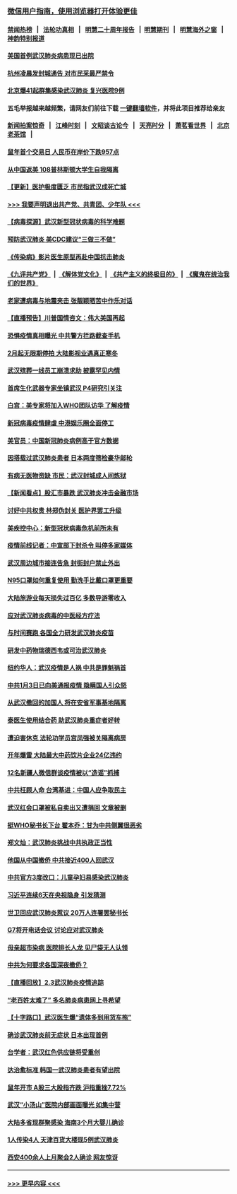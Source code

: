 ### [微信用户指南，使用浏览器打开体验更佳](https://github.com/gfw-breaker/banned-news1/blob/master/indexes/wechat-guide.md?t=0)
#### [禁闻热榜](热点新闻.md?t=0)  &nbsp;&nbsp;|&nbsp;&nbsp; [法轮功真相](https://github.com/gfw-breaker/truth/blob/master/README.md?t=0) &nbsp;&nbsp;|&nbsp;&nbsp; [明慧二十周年报告](https://github.com/gfw-breaker/mh-reports/blob/master/README.md?t=0) &nbsp;&nbsp;|&nbsp;&nbsp;[明慧期刊](https://github.com/gfw-breaker/mh-qikan) &nbsp;&nbsp;|&nbsp;&nbsp; [明慧海外之窗](https://github.com/gfw-breaker/mh-news/blob/master/README.md?t=0) &nbsp;&nbsp;|&nbsp;&nbsp; [神韵特别报道](https://github.com/gfw-breaker/mh-news/blob/master/shenyun.md?t=0)
#### [美国首例武汉肺炎病患现已出院](../pages/nsc413/n11842740.md?t=02041244) 
#### [杭州凌晨发封城通告 对市民采最严禁令](../pages/nsc413/n11842758.md?t=02041244) 
#### [北京爆41起群集感染武汉肺炎 复兴医院9例](../pages/nsc413/n11841955.md?t=02041244) 
#### 五毛举报越来越频繁，请网友们前往下载 [一键翻墙软件](https://github.com/gfw-breaker/ssr-accounts)，并将此项目推荐给亲友
#### [新闻拍案惊奇](https://github.com/gfw-breaker/banned-news1/blob/master/pages/link4.md) &nbsp;&nbsp;|&nbsp;&nbsp; [江峰时刻](https://github.com/gfw-breaker/banned-news1/blob/master/pages/link4.md) &nbsp;&nbsp;|&nbsp;&nbsp; [文昭谈古论今](https://github.com/gfw-breaker/banned-news1/blob/master/pages/link4.md) &nbsp;&nbsp;|&nbsp;&nbsp; [天亮时分](https://github.com/gfw-breaker/banned-news1/blob/master/pages/link4.md) &nbsp;&nbsp;|&nbsp;&nbsp; [萧茗看世界](https://github.com/gfw-breaker/banned-news1/blob/master/pages/link4.md) &nbsp;&nbsp;|&nbsp;&nbsp; [北京老茶馆](https://github.com/gfw-breaker/banned-news1/blob/master/pages/link4.md) &nbsp;&nbsp;|&nbsp;&nbsp; 
#### [鼠年首个交易日 人民币在岸价下跌957点](../pages/nsc413/n11842681.md?t=02041244) 
#### [从中国返美 108普林斯顿大学生自我隔离](../pages/nsc413/n11842714.md?t=02041244) 
#### [【更新】医护极度匮乏 市民指武汉成死亡城](../pages/nsc413/n11801312.md?t=02041244) 
#### [>>> 我要声明退出共产党、共青团、少年队 <<<](https://github.com/begood0513/goodnews/blob/master/quit/letter.md) 
#### [【病毒探源】武汉新型冠状病毒的科学难题](../pages/nsc413/n11842176.md?t=02041244) 
#### [预防武汉肺炎 美CDC建议“三做三不做”](../pages/nsc413/n11842700.md?t=02041244) 
#### [《传染病》影片医生原型再赴中国抗击肺炎](../pages/nsc413/n11842626.md?t=02041244) 
#### [《九评共产党》](https://github.com/begood0513/9ping.md/blob/master/README.md) &nbsp;|&nbsp; [《解体党文化》](../../../../jtdwh.md/blob/master/README.md)  &nbsp;|&nbsp; [《共产主义的终极目的》](../../../../gczydzjmd.md/blob/master/README.md) &nbsp;|&nbsp; [《魔鬼在统治我们的世界》](../../../../mgztzwmdsj.md/blob/master/README.md) 
#### [老家遭病毒与地震夹击 张靓颖晒苦中作乐对话](../pages/nsc413/n11842054.md?t=02041244) 
#### [【直播预告】川普国情咨文：伟大美国再起](../pages/nsc413/n11842079.md?t=02041244) 
#### [恐惧疫情真相曝光 中共警方拦路截查手机](../pages/nsc413/n11842396.md?t=02041244) 
#### [2月起无限期停拍 大陆影视业遇真正寒冬](../pages/nsc413/n11842344.md?t=02041244) 
#### [武汉殡葬一线员工崩溃求助 披露罕见内情](../pages/nsc413/n11842482.md?t=02041244) 
#### [首席生化武器专家坐镇武汉 P4研究引关注](../pages/nsc413/n11842412.md?t=02041244) 
#### [白宫：美专家将加入WHO团队访华 了解疫情](../pages/nsc413/n11842198.md?t=02041244) 
#### [新冠病毒疫情肆虐 中港娱乐圈全面停工](../pages/nsc413/n11842193.md?t=02041244) 
#### [美官员：中国新冠肺炎病例高于官方数据](../pages/nsc413/n11842452.md?t=02041244) 
#### [因搭载过武汉肺炎患者 日本两度筛检豪华邮轮](../pages/nsc413/n11842447.md?t=02041244) 
#### [有病无医物资缺 市民：武汉封城成人间炼狱](../pages/nsc413/n11839878.md?t=02041244) 
#### [【新闻看点】股汇市暴跌 武汉肺炎冲击金融市场](../pages/nsc413/n11842216.md?t=02041244) 
#### [讨好中共权贵 林郑伪封关 医护界罢工升级](../pages/nsc413/n11842359.md?t=02041244) 
#### [美疾控中心：新型冠状病毒危机前所未有](../pages/nsc413/n11842406.md?t=02041244) 
#### [疫情前线记者：中宣部下封杀令 叫停多家媒体](../pages/nsc413/n11842178.md?t=02041244) 
#### [武汉周边城市接连告急 封街封户禁止外出](../pages/nsc413/n11842277.md?t=02041244) 
#### [N95口罩如何重复使用 勤洗手比戴口罩更重要](../pages/nsc413/n11842236.md?t=02041244) 
#### [大陆旅游业每天损失过百亿 多数导游零收入](../pages/nsc413/n11842179.md?t=02041244) 
#### [应对武汉肺炎病毒的中医经方疗法](../pages/nsc413/n11842157.md?t=02041244) 
#### [与时间赛跑  各国全力研发武汉肺炎疫苗](../pages/nsc413/n11842149.md?t=02041244) 
#### [研发中药物瑞德西韦或可治武汉肺炎](../pages/nsc413/n11842100.md?t=02041244) 
#### [纽约华人：武汉疫情是人祸 中共是罪魁祸首](../pages/nsc413/n11840631.md?t=02041244) 
#### [中共1月3日已向美通报疫情 隐瞒国人引众怒](../pages/nsc413/n11841978.md?t=02041244) 
#### [从武汉撤回的加国人 将在安省军事基地隔离](../pages/nsc413/n11840777.md?t=02041244) 
#### [泰医生使用结合药 助武汉肺炎重症者好转](../pages/nsc413/n11842096.md?t=02041244) 
#### [遭迫害休克 法轮功学员宫凤强被关隔离病房](../pages/nsc413/n11841492.md?t=02041244) 
#### [开年爆雷  大陆最大中药饮片企业24亿违约](../pages/nsc413/n11841904.md?t=02041244) 
#### [12名新疆人微信群谈疫情被以“造谣”抓捕](../pages/nsc413/n11839897.md?t=02041244) 
#### [中共枉顾人命 台湾基进：中国人应争取民主](../pages/nsc413/n11841532.md?t=02041244) 
#### [武汉红会口罩被私自卖出又遭捐回 文章被删](../pages/nsc413/n11841871.md?t=02041244) 
#### [挺WHO秘书长下台 翟本乔：甘为中共侧翼很恶劣](../pages/nsc413/n11841484.md?t=02041244) 
#### [郑文灿：武汉肺炎挑战中共执政正当性](../pages/nsc413/n11841537.md?t=02041244) 
#### [他国从中国撤侨 中共接近400人回武汉](../pages/nsc413/n11841290.md?t=02041244) 
#### [中共官方3度改口：儿童孕妇易感染武汉肺炎](../pages/nsc413/n11841631.md?t=02041244) 
#### [习近平连续6天在央视隐身 引发猜测](../pages/nsc413/n11841881.md?t=02041244) 
#### [世卫回应武汉肺炎惹议 20万人连署罢秘书长](../pages/nsc413/n11841664.md?t=02041244) 
#### [G7将开电话会议 讨论应对武汉肺炎](../pages/nsc413/n11841658.md?t=02041244) 
#### [母亲超市染病 医院排长人龙 见尸袋无人认领](../pages/nsc413/n11841762.md?t=02041244) 
#### [中共为何要求各国深夜撤侨？](../pages/nsc413/n11841731.md?t=02041244) 
#### [【直播回放】2.3武汉肺炎疫情追踪](../pages/nsc413/n11841577.md?t=02041244) 
#### [“老百姓太难了” 多名肺炎病患网上寻希望](../pages/nsc413/n11841565.md?t=02041244) 
#### [【十字路口】武汉医生爆“遗体多到用货车拖”](../pages/nsc413/n11840013.md?t=02041244) 
#### [确诊武汉肺炎前无症状 日本出现首例](../pages/nsc413/n11841567.md?t=02041244) 
#### [台学者：武汉红色供应链将受重创](../pages/nsc413/n11841596.md?t=02041244) 
#### [达治愈标准 韩国一武汉肺炎患者有望出院](../pages/nsc413/n11841523.md?t=02041244) 
#### [鼠年开市 A股三大股指齐跌 沪指重挫7.72%](../pages/nsc413/n11840461.md?t=02041244) 
#### [武汉“小汤山”医院内部画面曝光 如集中营](../pages/nsc413/n11841060.md?t=02041244) 
#### [大陆多省现群聚感染 海南3个月大婴儿确诊](../pages/nsc413/n11841274.md?t=02041244) 
#### [1人传染4人 天津百货大楼现5例武汉肺炎](../pages/nsc413/n11840677.md?t=02041244) 
#### [西安400余人上月聚会2人确诊 网友惊讶](../pages/nsc413/n11841178.md?t=02041244) 

----
#### [ >>> 更早内容 <<< ](../indexes/nsc413-earlier.md)
